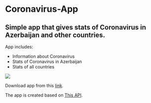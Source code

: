 # Coronavirus-App

## Simple app that gives stats of Coronavirus in Azerbaijan and other countries. 

App includes:

- Information about Coronavirus
- Stats of Coronavirus in Azerbaijan
- Stats of all countries


![](video.gif)

Download app from this [link](https://drive.google.com/file/d/1J4uhOwNdyZV8Jc2RS1LR86wnsbzRKm5L/view?usp=sharing).

The app is created based on [This API](https://github.com/Maharramoff/coronavirus-cases-worldwide).
